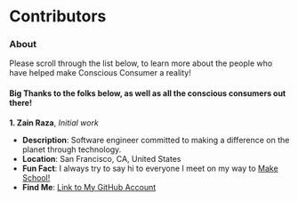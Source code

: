 # Contributors

### About
Please scroll through the list below, to learn more about the people who have helped make Conscious Consumer a reality!

#### Big Thanks to the folks below, as well as all the conscious consumers out there!
**1. Zain Raza**, *Initial work*
- **Description**: Software engineer committed to making a difference on the planet through technology.
- **Location**: San Francisco, CA, United States
- **Fun Fact**: I always try to say hi to everyone I meet on my way to [Make School!](https://makeschool.com)
- **Find Me**: [Link to My GitHub Account](https://github.com/UPstartDeveloper)
